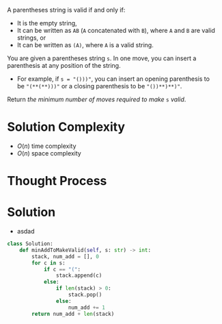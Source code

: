 A parentheses string is valid if and only if:

- It is the empty string,
- It can be written as `AB` (`A` concatenated with `B`), where `A` and `B` are valid strings, or
- It can be written as `(A)`, where `A` is a valid string.

You are given a parentheses string `s`. In one move, you can insert a parenthesis at any position of the string.

- For example, if `s = "()))"`, you can insert an opening parenthesis to be `"(**(**)))"` or a closing parenthesis to be `"())**)**)"`.

Return _the minimum number of moves required to make_ `s` _valid_.
# Solution Complexity
- $O(n)$ time complexity
- $O(n)$ space complexity
# Thought Process
# Solution
- asdad
```Python
class Solution:
	def minAddToMakeValid(self, s: str) -> int:
		stack, num_add = [], 0	
		for c in s:
			if c == "(":
				stack.append(c)
			else:
				if len(stack) > 0:
					stack.pop()
				else:
					num_add += 1
		return num_add + len(stack)
```